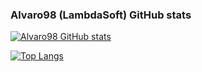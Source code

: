 ### Alvaro98 (LambdaSoft) GitHub stats

[![Alvaro98 GitHub stats](https://github-readme-stats.vercel.app/api?username=lambdasoft&count_private=true&show_icons=true&theme=dracula&hide_title=true&include_all_commits=true)](https://github.com/LambdaSoft)

[![Top Langs](https://github-readme-stats.vercel.app/api/top-langs/?username=lambdasoft&count_private=true&theme=dracula&hide_title=true)](https://github.com/LambdaSoft)
